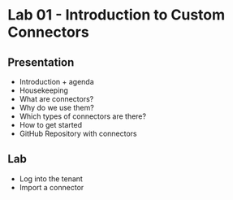 # Lab 01 - Introduction to Custom Connectors

## Presentation

- Introduction + agenda
- Housekeeping
- What are connectors?
- Why do we use them?
- Which types of connectors are there?
- How to get started
- GitHub Repository with connectors

## Lab

- Log into the tenant
- Import a connector
